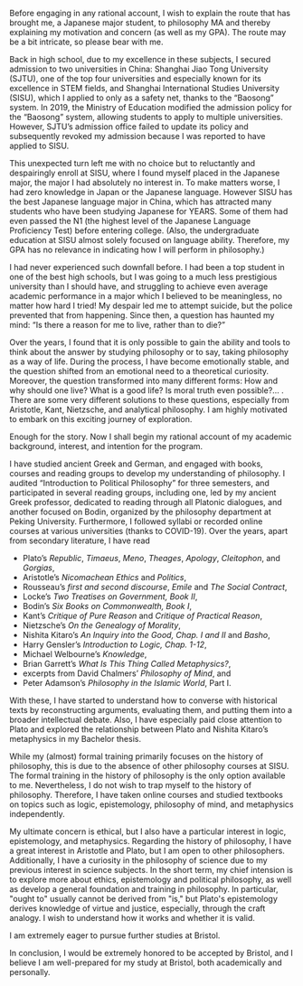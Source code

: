 Before engaging in any rational account, I wish to explain the route that has brought me, a Japanese major student, to philosophy MA and thereby explaining my motivation and concern (as well as my GPA). The route may be a bit intricate, so please bear with me.

Back in high school, due to my excellence in these subjects, I secured admission to two universities in China: Shanghai Jiao Tong University (SJTU), one of the top four universities and especially known for its excellence in STEM fields, and Shanghai International Studies University (SISU), which I applied to only as a safety net, thanks to the “Baosong” system. In 2019, the Ministry of Education modified the admission policy for the “Baosong” system, allowing students to apply to multiple universities. However, SJTU’s admission office failed to update its policy and subsequently revoked my admission because I was reported to have applied to SISU.

This unexpected turn left me with no choice but to reluctantly and despairingly enroll at SISU, where I found myself placed in the Japanese major, the major I had absolutely no interest in. To make matters worse, I had zero knowledge in Japan or the Japanese language. However SISU has the best Japanese language major in China, which has attracted many students who have been studying Japanese for YEARS. Some of them had even passed the N1 (the highest level of the Japanese Language Proficiency Test) before entering college. (Also, the undergraduate education at SISU almost solely focused on language ability. Therefore, my GPA has no relevance in indicating how I will perform in philosophy.)

I had never experienced such downfall before. I had been a top student in one of the best high schools, but I was going to a much less prestigious university than I should have, and struggling to achieve even average academic performance in a major which I believed to be meaningless, no matter how hard I tried! My despair led me to attempt suicide, but the police prevented that from happening. Since then, a question has haunted my mind: “Is there a reason for me to live, rather than to die?”

Over the years, I found that it is only possible to gain the ability and tools to think about the answer by studying philosophy or to say, taking philosophy as a way of life. During the process, I have become emotionally stable, and the question shifted from an emotional need to a theoretical curiosity. Moreover, the question transformed into many different forms: How and why should one live? What is a good life? Is moral truth even possible?… . There are some very different solutions to these questions, especially from Aristotle, Kant, Nietzsche, and analytical philosophy. I am highly motivated to embark on this exciting journey of exploration.

Enough for the story. Now I shall begin my rational account of my academic background, interest, and intention for the program.

I have studied ancient Greek and German, and engaged with books, courses and reading groups to develop my understanding of philosophy. I audited “Introduction to Political Philosophy” for three semesters, and participated in several reading groups, including one, led by my ancient Greek professor, dedicated to reading through all Platonic dialogues, and another focused on Bodin, organized by the philosophy department at Peking University. Furthermore, I followed syllabi or recorded online courses at various universities (thanks to COVID-19). Over the years, apart from secondary literature, I have read

- Plato’s _Republic_, _Timaeus_, _Meno_, _Theages_, _Apology_, _Cleitophon_, and _Gorgias_,
- Aristotle’s _Nicomachean Ethics_ and _Politics_,
- Rousseau’s _first and second discourse_, _Emile_ and _The Social Contract_,
- Locke’s _Two Treatises on Government, Book II_,
- Bodin’s _Six Books on Commonwealth, Book I_,
- Kant’s _Critique of Pure Reason_ and _Critique of Practical Reason_,
- Nietzsche’s _On the Genealogy of Morality_,
- Nishita Kitaro’s _An Inquiry into the Good, Chap. I and II_ and _Basho_,
- Harry Gensler’s _Introduction to Logic, Chap. 1-12_,
- Michael Welbourne’s _Knowledge_,
- Brian Garrett’s _What Is This Thing Called Metaphysics?_,
- excerpts from David Chalmers’ _Philosophy of Mind_, and
- Peter Adamson’s _Philosophy in the Islamic World_, Part I.

With these, I have started to understand how to converse with historical texts by reconstructing arguments, evaluating them, and putting them into a broader intellectual debate. Also, I have especially paid close attention to Plato and explored the relationship between Plato and Nishita Kitaro’s metaphysics in my Bachelor thesis. 

While my (almost) formal training primarily focuses on the history of philosophy, this is due to the absence of other philosophy courses at SISU. The formal training in the history of philosophy is the only option available to me. Nevertheless, I do not wish to trap myself to the history of philosophy. Therefore, I have taken online courses and studied textbooks on topics such as logic, epistemology, philosophy of mind, and metaphysics independently.

My ultimate concern is ethical, but I also have a particular interest in logic, epistemology, and metaphysics. Regarding the history of philosophy, I have a great interest in Aristotle and Plato, but I am open to other philosophers. Additionally, I have a curiosity in the philosophy of science due to my previous interest in science subjects. In the short term, my chief intension is to explore more about ethics, epistemology and political philosophy, as well as develop a general foundation and training in philosophy. In particular, "ought to" usually cannot be derived from "is," but Plato's epistemology derives knowledge of virtue and justice, especially, through the craft analogy. I wish to understand how it works and whether it is valid.

I am extremely eager to pursue further studies at Bristol. 

In conclusion, I would be extremely honored to be accepted by Bristol, and I believe I am well-prepared for my study at Bristol, both academically and personally.

